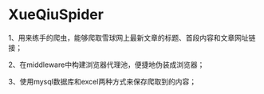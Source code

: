 # XueQiuSpider



1、用来练手的爬虫，能够爬取雪球网上最新文章的标题、首段内容和文章网址链接；




2、在middleware中构建浏览器代理池，便捷地伪装成浏览器；



3、使用mysql数据库和excel两种方式来保存爬取到的内容；


